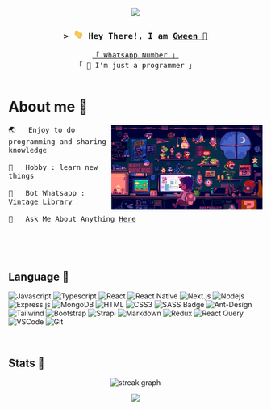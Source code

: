 <p align="center"> 
<a href="https://wa.me//6281224994511"><img src="https://readme-typing-svg.herokuapp.com?lines=Hi+My+Name+Is+Gween;Nice+Meeting+You;I'm+Still+In+The+Learning+Stage;Thanks+You&center=true"></a>
   </p>
   
<h3 align="center">
        <samp>&gt; <img src="https://raw.githubusercontent.com/ABSphreak/ABSphreak/master/gifs/Hi.gif" width="20px"> Hey There!, I am
  <b><a target="_blank" href="https://wa.me//6281224994511">Gween 🍁</a></b>
        </samp>
</h3>

<p align="center"> 
  <samp>
    <a href="https://wa.me//6281224994511">「 WhatsApp Number 」</a>
    <br>
    「 📜 I'm just a programmer 」
    <br>
    <br>
  </samp>
</p>
 
 # About me 🌿
 
<p>
 <img align="right" width="300" src="/isi/Pixel Jeff_ Photo.gif" alt="Coding gif" />

<samp>
🌏 &emsp; Enjoy to do programming and sharing knowledge<br/><br/>
🍂 &emsp; Hobby : learn new things<br/><br/>
🍁 &emsp; Bot Whatsapp : <a href="https://wa.me//6283193429690?text=!menu">Vintage Library</a><br/><br/>
💬 &emsp; Ask Me About Anything <a href="https://wa.me//6281224994511">Here</a>
</samp>
 
</p>

<br/>
<br/>
<br/>

## Language 🍃

![Javascript](https://img.shields.io/badge/Javascript-F0DB4F?style=for-the-badge&labelColor=black&logo=javascript&logoColor=F0DB4F)
![Typescript](https://img.shields.io/badge/Typescript-007acc?style=for-the-badge&labelColor=black&logo=typescript&logoColor=007acc)
![React](https://img.shields.io/badge/-React-61DBFB?style=for-the-badge&labelColor=black&logo=react&logoColor=61DBFB)
![React Native](https://img.shields.io/badge/React_Native-20232A?style=for-the-badge&logo=react&logoColor=61DAFB)
![Next.js](https://img.shields.io/badge/next.js-000000?style=for-the-badge&logo=nextdotjs&logoColor=white)
![Nodejs](https://img.shields.io/badge/Nodejs-3C873A?style=for-the-badge&labelColor=black&logo=node.js&logoColor=3C873A)
![Express.js](https://img.shields.io/badge/Express.js-000000?style=for-the-badge&logo=express&logoColor=white)
![MongoDB](https://img.shields.io/badge/MongoDB-4EA94B?style=for-the-badge&logo=mongodb&logoColor=white)
![HTML](https://img.shields.io/badge/HTML5-E34F26?style=for-the-badge&logo=html5&logoColor=white)
![CSS3](https://img.shields.io/badge/CSS3-1572B6?style=for-the-badge&logo=css3&logoColor=white)
![SASS Badge](https://img.shields.io/badge/Sass-CC6699?style=for-the-badge&logo=sass&logoColor=white)
![Ant-Design](https://img.shields.io/badge/AntDesign-0170FE?style=for-the-badge&logo=antdesign&logoColor=white)
![Tailwind](https://img.shields.io/badge/Tailwind_CSS-092749?style=for-the-badge&logo=tailwindcss&logoColor=06B6D4&labelColor=000000)
![Bootstrap](https://img.shields.io/badge/Bootstrap-563D7C?style=for-the-badge&logo=bootstrap&logoColor=white)
![Strapi](https://img.shields.io/badge/strapi-2E7EEA?style=for-the-badge&logo=strapi&logoColor=white)
![Markdown](https://img.shields.io/badge/Markdown-000000?style=for-the-badge&logo=markdown&logoColor=white)
![Redux](https://img.shields.io/badge/Redux-593D88?style=for-the-badge&logo=redux&logoColor=white)
![React Query](https://img.shields.io/badge/-React_Query-FF4154?style=for-the-badge&logo=react%20query&logoColor=white)
![VSCode](https://img.shields.io/badge/Visual_Studio-0078d7?style=for-the-badge&logo=visual%20studio&logoColor=white)
![Git](https://img.shields.io/badge/Git-F05032?style=for-the-badge&logo=git&logoColor=white)

<br/>

## Stats 🍂

<div align="center">
  <img src="https://streak-stats.demolab.com?user=CrewMate019&locale=en&mode=daily&theme=dark&hide_border=false&border_radius=5&order=3" height="220" alt="streak graph"  />
</div>

<p align="center" class="d-flex justify-content-center align-items-center">

  <a href="https://github.com/CrewMate019">

  <img height="180em" src="https://github-readme-stats-eight-theta.vercel.app/api/top-langs/?username=CrewMate019&layout=compact&langs_count=8&theme=omni"/>

  </a>

</p>

